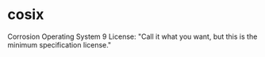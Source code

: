 # cosix
Corrosion Operating System 9
License: "Call it what you want, but this is the minimum specification license."
